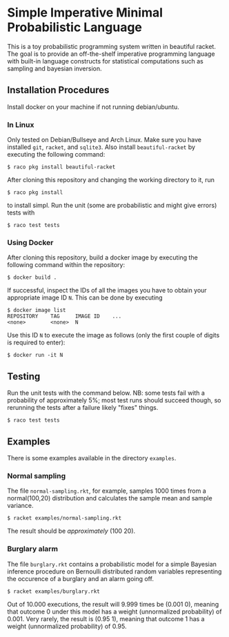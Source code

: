# Simple Imperative Minimal Probabilistic Language
This is a toy probabilistic programming system written in beautiful racket.
The goal is to provide an off-the-shelf imperative programming language with built-in language constructs for statistical computations such as sampling and bayesian inversion.

## Installation Procedures
Install docker on your machine if not running debian/ubuntu.

### In Linux
Only tested on Debian/Bullseye and Arch Linux.
Make sure you have installed `git`, `racket`, and `sqlite3`.
Also install `beautiful-racket` by executing the following command:
```
$ raco pkg install beautiful-racket
```
After cloning this repository and changing the working directory to it, run
```
$ raco pkg install
```
to install simpl.
Run the unit (some are probabilistic and might give errors) tests with
```
$ raco test tests
```

### Using Docker
After cloning this repository, build a docker image by executing the following command within the repository:
```
$ docker build . 
```

If successful, inspect the IDs of all the images you have to obtain your appropriate image ID `N`.
This can be done by executing
```
$ docker image list
REPOSITORY    TAG     IMAGE ID    ...
<none>        <none>  N
```
Use this ID `N` to execute the image as follows (only the first couple of digits is required to enter):
```
$ docker run -it N
```

## Testing
Run the unit tests with the command below.
NB: some tests fail with a probability of approximately 5%; most test runs should succeed though, so rerunning the tests after a failure likely "fixes" things.
```
$ raco test tests
```

## Examples
There is some examples available in the directory `examples`. 

### Normal sampling
The file `normal-sampling.rkt`, for example, samples 1000 times from a normal(100,20) distribution and calculates the sample mean and sample variance.  
```
$ racket examples/normal-sampling.rkt
```
The result should be _approximately_ (100 20).

### Burglary alarm
The file `burglary.rkt` contains a probabilistic model for a simple Bayesian inference procedure on Bernoulli distributed random variables representing the occurence of a burglary and an alarm going off.
```
$ racket examples/burglary.rkt
```
Out of 10.000 executions, the result will 9.999 times be (0.001 0), meaning that outcome 0 under this model has a weight (unnormalized probability) of 0.001.
Very rarely, the result is (0.95 1), meaning that outcome 1 has a weight (unnormalized probability) of 0.95.
